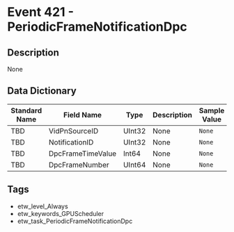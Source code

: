 # Event 421 - PeriodicFrameNotificationDpc

## Description
None

## Data Dictionary
|Standard Name|Field Name|Type|Description|Sample Value|
|---|---|---|---|---|
|TBD|VidPnSourceID|UInt32|None|`None`|
|TBD|NotificationID|UInt32|None|`None`|
|TBD|DpcFrameTimeValue|Int64|None|`None`|
|TBD|DpcFrameNumber|UInt64|None|`None`|

## Tags
* etw_level_Always
* etw_keywords_GPUScheduler
* etw_task_PeriodicFrameNotificationDpc